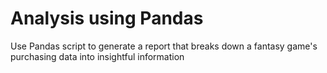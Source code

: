 # Analysis using Pandas
Use Pandas script to generate a report that breaks down a fantasy game's purchasing data into insightful information 
